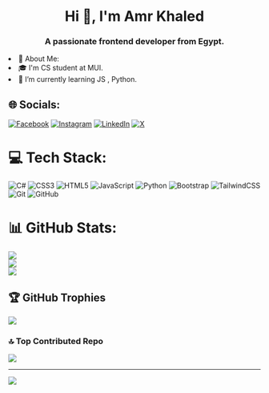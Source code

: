 
<h1 align="center">Hi 👋, I'm Amr Khaled</h1>
<h3 align="center">A passionate frontend developer from Egypt.</h3>
<li>💫 About Me:</li>
<li>🎓 I'm CS student at MUI.</li>
<li>🌱 I’m currently learning JS , Python.</li>


##


## 🌐 Socials:
[![Facebook](https://img.shields.io/badge/Facebook-%231877F2.svg?logo=Facebook&logoColor=white)](https://www.facebook.com/amrkhaled.basher) [![Instagram](https://img.shields.io/badge/Instagram-%23E4405F.svg?logo=Instagram&logoColor=white)](https://www.instagram.com/_amr_khald_/) [![LinkedIn](https://img.shields.io/badge/LinkedIn-%230077B5.svg?logo=linkedin&logoColor=white)](https://www.linkedin.com/in/amr-bsheer-000amrbsheer/) [![X](https://img.shields.io/badge/X-black.svg?logo=X&logoColor=white)](https://x.com/Amrbsheer_) 

# 💻 Tech Stack:
![C#](https://img.shields.io/badge/c%23-%23239120.svg?style=for-the-badge&logo=csharp&logoColor=white) ![CSS3](https://img.shields.io/badge/css3-%231572B6.svg?style=for-the-badge&logo=css3&logoColor=white) ![HTML5](https://img.shields.io/badge/html5-%23E34F26.svg?style=for-the-badge&logo=html5&logoColor=white) ![JavaScript](https://img.shields.io/badge/javascript-%23323330.svg?style=for-the-badge&logo=javascript&logoColor=%23F7DF1E) ![Python](https://img.shields.io/badge/python-3670A0?style=for-the-badge&logo=python&logoColor=ffdd54) ![Bootstrap](https://img.shields.io/badge/bootstrap-%238511FA.svg?style=for-the-badge&logo=bootstrap&logoColor=white) ![TailwindCSS](https://img.shields.io/badge/tailwindcss-%2338B2AC.svg?style=for-the-badge&logo=tailwind-css&logoColor=white) ![Git](https://img.shields.io/badge/git-%23F05033.svg?style=for-the-badge&logo=git&logoColor=white) ![GitHub](https://img.shields.io/badge/github-%23121011.svg?style=for-the-badge&logo=github&logoColor=white)
# 📊 GitHub Stats:
![](https://github-readme-stats.vercel.app/api?username=Amr-bsheer&theme=aura&hide_border=false&include_all_commits=false&count_private=false)<br/>
![](https://github-readme-streak-stats.herokuapp.com/?user=Amr-bsheer&theme=aura&hide_border=false)<br/>
![](https://github-readme-stats.vercel.app/api/top-langs/?username=Amr-bsheer&theme=aura&hide_border=false&include_all_commits=false&count_private=false&layout=compact)

## 🏆 GitHub Trophies
![](https://github-profile-trophy.vercel.app/?username=Amr-bsheer&theme=radical&no-frame=false&no-bg=true&margin-w=4)

### 🔝 Top Contributed Repo
![](https://github-contributor-stats.vercel.app/api?username=Amr-bsheer&limit=5&theme=dark&combine_all_yearly_contributions=true)

---
[![](https://visitcount.itsvg.in/api?id=Amr-bsheer&icon=0&color=0)](https://visitcount.itsvg.in)

<!-- Proudly created with GPRM ( https://gprm.itsvg.in ) -->
